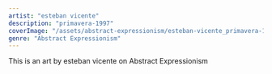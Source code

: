 ```yaml
---
artist: "esteban vicente"
description: "primavera-1997"
coverImage: "/assets/abstract-expressionism/esteban-vicente_primavera-1997.jpg"
genre: "Abstract Expressionism"
---
```

This is an art by esteban vicente on Abstract Expressionism

